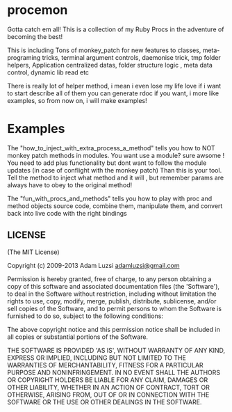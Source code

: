procemon
========

Gotta catch em all!
This is a collection of my Ruby Procs in the adventure of becoming the best!


This is including Tons of monkey_patch for new features to classes,
meta-programing tricks, terminal argument controls, daemonise trick,
tmp folder helpers, Application centralized datas, folder structure logic ,
meta data control, dynamic lib read etc

There is really lot of helper method, i mean i even lose my life love if i want to start describe all of them
you can generate rdoc if you want, i more like examples, so from now on,
i will make examples!

# Examples

The "how_to_inject_with_extra_process_a_method"
tells you how to NOT monkey patch methods in modules.
You want use a module? sure awsome !
You need to add plus functionality but dont want to follow the module updates
(in case of conflight with the monkey patch)
Than this is your tool. Tell the method to inject what method and it will , but remember
params are always have to obey to the original method!

The "fun_with_procs_and_methods"
tells you how to play with proc and method objects source code,
combine them, manipulate them, and convert back into live code
with the right bindings

## LICENSE

(The MIT License)

Copyright (c) 2009-2013 Adam Luzsi <adamluzsi@gmail.com>

Permission is hereby granted, free of charge, to any person obtaining
a copy of this software and associated documentation files (the
'Software'), to deal in the Software without restriction, including
without limitation the rights to use, copy, modify, merge, publish,
distribute, sublicense, and/or sell copies of the Software, and to
permit persons to whom the Software is furnished to do so, subject to
the following conditions:

The above copyright notice and this permission notice shall be
included in all copies or substantial portions of the Software.

THE SOFTWARE IS PROVIDED 'AS IS', WITHOUT WARRANTY OF ANY KIND,
EXPRESS OR IMPLIED, INCLUDING BUT NOT LIMITED TO THE WARRANTIES OF
MERCHANTABILITY, FITNESS FOR A PARTICULAR PURPOSE AND NONINFRINGEMENT.
IN NO EVENT SHALL THE AUTHORS OR COPYRIGHT HOLDERS BE LIABLE FOR ANY
CLAIM, DAMAGES OR OTHER LIABILITY, WHETHER IN AN ACTION OF CONTRACT,
TORT OR OTHERWISE, ARISING FROM, OUT OF OR IN CONNECTION WITH THE
SOFTWARE OR THE USE OR OTHER DEALINGS IN THE SOFTWARE.
